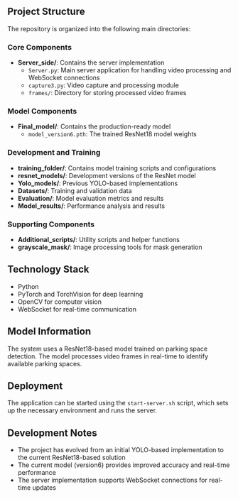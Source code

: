 ## Project Structure

The repository is organized into the following main directories:

### Core Components

- **Server_side/**: Contains the server implementation
  - `Server.py`: Main server application for handling video processing and WebSocket connections
  - `capture3.py`: Video capture and processing module
  - `frames/`: Directory for storing processed video frames

### Model Components

- **Final_model/**: Contains the production-ready model
  - `model_version6.pth`: The trained ResNet18 model weights

### Development and Training

- **training_folder/**: Contains model training scripts and configurations
- **resnet_models/**: Development versions of the ResNet model
- **Yolo_models/**: Previous YOLO-based implementations
- **Datasets/**: Training and validation data
- **Evaluation/**: Model evaluation metrics and results
- **Model_results/**: Performance analysis and results

### Supporting Components

- **Additional_scripts/**: Utility scripts and helper functions
- **grayscale_mask/**: Image processing tools for mask generation

## Technology Stack

- Python
- PyTorch and TorchVision for deep learning
- OpenCV for computer vision
- WebSocket for real-time communication

## Model Information

The system uses a ResNet18-based model trained on parking space detection. The model processes video frames in real-time to identify available parking spaces.

## Deployment

The application can be started using the `start-server.sh` script, which sets up the necessary environment and runs the server.

## Development Notes

- The project has evolved from an initial YOLO-based implementation to the current ResNet18-based solution
- The current model (version6) provides improved accuracy and real-time performance
- The server implementation supports WebSocket connections for real-time updates
